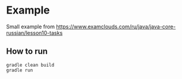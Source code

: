 # Example

Small example from https://www.examclouds.com/ru/java/java-core-russian/lesson10-tasks

## How to run

```
gradle clean build
gradle run
```


